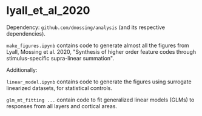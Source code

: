 # lyall_et_al_2020

Dependency: `github.com/dmossing/analysis` (and its respective dependencies).

`make_figures.ipynb` contains code to generate almost all the figures from Lyall, Mossing et al. 2020, "Synthesis of higher order feature codes through stimulus-specific supra-linear summation".

Additionally:

`linear_model.ipynb` contains code to generate the figures using surrogate linearized datasets, for statistical controls.

`glm_mt_fitting ...` contain code to fit generalized linear models (GLMs) to responses from all layers and cortical areas.
